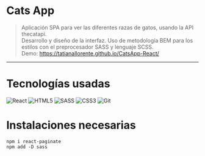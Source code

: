 # Cats App

> Aplicación SPA para ver las diferentes razas de gatos, usando la API thecatapi.\
> Desarrollo y diseño de la interfaz. Uso de metodología BEM para los estilos con el preprocesador SASS y lenguaje SCSS.\
> Demo: https://tatianallorente.github.io/CatsApp-React/
---
# Tecnologías usadas

![React](https://img.shields.io/badge/-React-61DAFB?style=flat&logo=react&logoColor=white)
![HTML5](https://img.shields.io/badge/-HTML5-E34F26?style=flat&logo=html5&logoColor=white)
![SASS](https://img.shields.io/badge/-SASS-CC6699?style=flat&logo=sass&logoColor=white)
![CSS3](https://img.shields.io/badge/-CSS3-1572B6?style=flat&logo=css3&logoColor=white)
![Git](https://img.shields.io/badge/-Git-F05032?style=flat&logo=git&logoColor=white)

# Instalaciones necesarias

    npm i react-paginate
    npm add -D sass